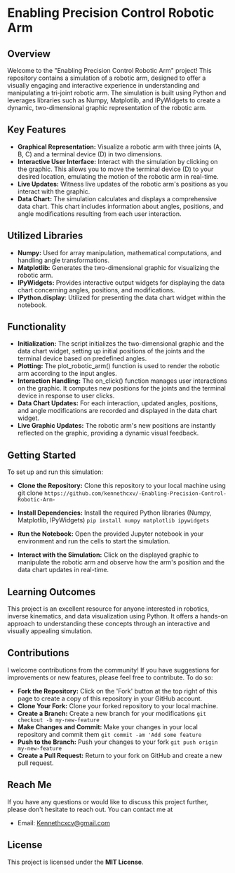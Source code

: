 # Enabling Precision Control Robotic Arm
## Overview
Welcome to the "Enabling Precision Control Robotic Arm" project! This repository contains a simulation of a robotic arm, designed to offer a visually engaging and interactive experience in understanding and manipulating a tri-joint robotic arm. The simulation is built using Python and leverages libraries such as Numpy, Matplotlib, and IPyWidgets to create a dynamic, two-dimensional graphic representation of the robotic arm.

## Key Features
- **Graphical Representation:** Visualize a robotic arm with three joints (A, B, C) and a terminal device (D) in two dimensions.
- **Interactive User Interface:** Interact with the simulation by clicking on the graphic. This allows you to move the terminal device (D) to your desired location, emulating the motion of the robotic arm in real-time.
- **Live Updates:** Witness live updates of the robotic arm's positions as you interact with the graphic.
- **Data Chart:** The simulation calculates and displays a comprehensive data chart. This chart includes information about angles, positions, and angle modifications resulting from each user interaction.


## Utilized Libraries
- **Numpy:** Used for array manipulation, mathematical computations, and handling angle transformations.
- **Matplotlib:** Generates the two-dimensional graphic for visualizing the robotic arm.
- **IPyWidgets:** Provides interactive output widgets for displaying the data chart concerning angles, positions, and modifications.
- **IPython.display**: Utilized for presenting the data chart widget within the notebook.


## Functionality
- **Initialization:** The script initializes the two-dimensional graphic and the data chart widget, setting up initial positions of the joints and the terminal device based on predefined angles.
- **Plotting:** The plot_robotic_arm() function is used to render the robotic arm according to the input angles.
- **Interaction Handling:** The on_click() function manages user interactions on the graphic. It computes new positions for the joints and the terminal device in response to user clicks.
- **Data Chart Updates:** For each interaction, updated angles, positions, and angle modifications are recorded and displayed in the data chart widget.
- **Live Graphic Updates:** The robotic arm's new positions are instantly reflected on the graphic, providing a dynamic visual feedback.

## Getting Started
To set up and run this simulation:

- **Clone the Repository:** Clone this repository to your local machine using git clone   ```https://github.com/kennethcxv/-Enabling-Precision-Control-Robotic-Arm-```

- **Install Dependencies:** Install the required Python libraries (Numpy, Matplotlib, IPyWidgets)
  ```pip install numpy matplotlib ipywidgets```

- **Run the Notebook:** Open the provided Jupyter notebook in your environment and run the cells to start the simulation.

- **Interact with the Simulation:** Click on the displayed graphic to manipulate the robotic arm and observe how the arm's position and the data chart updates in real-time.

## Learning Outcomes
This project is an excellent resource for anyone interested in robotics, inverse kinematics, and data visualization using Python. It offers a hands-on approach to understanding these concepts through an interactive and visually appealing simulation.


## Contributions
I welcome contributions from the community! If you have suggestions for improvements or new features, please feel free to contribute. To do so:

- **Fork the Repository:** Click on the 'Fork' button at the top right of this page to create a copy of this repository in your GitHub account.
- **Clone Your Fork:** Clone your forked repository to your local machine.
- **Create a Branch:** Create a new branch for your modifications
  ```git checkout -b my-new-feature```
- **Make Changes and Commit:** Make your changes in your local repository and commit them
  ```git commit -am 'Add some feature```
- **Push to the Branch:** Push your changes to your fork
  ```git push origin my-new-feature```
- **Create a Pull Request:** Return to your fork on GitHub and create a new pull request.

## Reach Me
If you have any questions or would like to discuss this project further, please don't hesitate to reach out. You can contact me at 
  - Email: Kennethcxcv@gmail.com

## License
This project is licensed under the **MIT License**.
